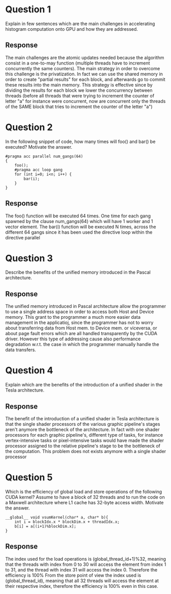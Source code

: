 # Question 1
Explain in few sentences which are the main challenges in 
accelerating histogram computation onto GPU and how they are 
addressed.

## Response
The main challenges are the atomic updates needed because the algorithm consist in a one-to-may function (multiple threads have to increment concurrently the same counters).
The main strategy in order to overcome this challenge is the privatization. In fact we can use the shared memory in order to create "partial results" for each block, and afterwards go to commit these results into the main memory. This strategy is effective since by dividing the results for each block we lower the concurrency between threads (before all threads that were trying to increment the counter of letter "a" for instance were concurrent, now are concurrent only the threads of the SAME block that tries to increment the counter of the letter "a")

# Question 2

In the following snippet of code, how many times will foo() and bar() be 
executed? Motivate the answer.
```
#pragma acc parallel num_gangs(64)
{
    foo(); 
    #pragma acc loop gang
    for (int i=0; i<n; i++) {
        bar(i);
    }
}
```

## Response
The foo() function will be executed 64 times. One time for each gang spawned by the clause num_gangs(64) which will have 1 worker and 1 vector element.
The bar(i) function will be executed N times, across the different 64 gangs since it has been used the directive loop within the directive parallel

# Question 3
Describe the benefits of the unified memory introduced in the Pascal 
architecture.

## Response
The unified memory introduced in Pascal architecture allow the programmer to use a single address space in order to access both Host and Device memory. This grant to the programmer a much more easier data management in the applicatioj, since the programmer has not to worry about transferring data from Host mem. to Device mem. or viceversa, or about page fault errors which are all handled transparently by the CUDA driver. However this type of addressing cause also performance degradation w.r.t. the case in which the programmer manually handle the data transfers.

# Question 4
Explain which are the benefits of the introduction of a unified shader in 
the Tesla architecture.

## Response
The benefit of the introduction of a unified shader in Tesla architecture is that the single shader processors of the various graphic pipeline's stages aren't anymore the bottleneck of the architecture. In fact with one shader processors for each graphic pipeline's, different type of tasks, for instance vertex-intensive tasks or pixel-intensive tasks would have made the shader processor assigned to the relative pipeline's stage to be the bottleneck of the computation. This problem does not exists anymore with a single shader processor

# Question 5
Which is the efficiency of global load and store operations of the 
following CUDA kernel? Assume to have a block of 32 threads and to 
run the code on a Maxwell architecture where L1 cache has 32-byte 
access width. Motivate the answer.
```
__global__ void vsumKernel(char* a, char* b){
    int i = blockIdx.x * blockDim.x + threadIdx.x;
    b[i] = a[(i+1)%blockDim.x]; 
}
```

## Response
The index used for the load operations is (global_thread_id+1)%32, meaning that the threads with index from 0 to 30 will access the element from index 1 to 31, and the thread with index 31 will access the index 0. Therefore the efficiency is 100%
From the store point of view the index used is (global_thread_id), meaning that all 32 threads will access the element at their respective index, therefore the efficiency is 100% even in this case.
